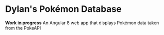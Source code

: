 # Dylan's Pokémon Database

**Work in progress**
An Angular 8 web app that displays Pokémon data taken from the PokeAPI
